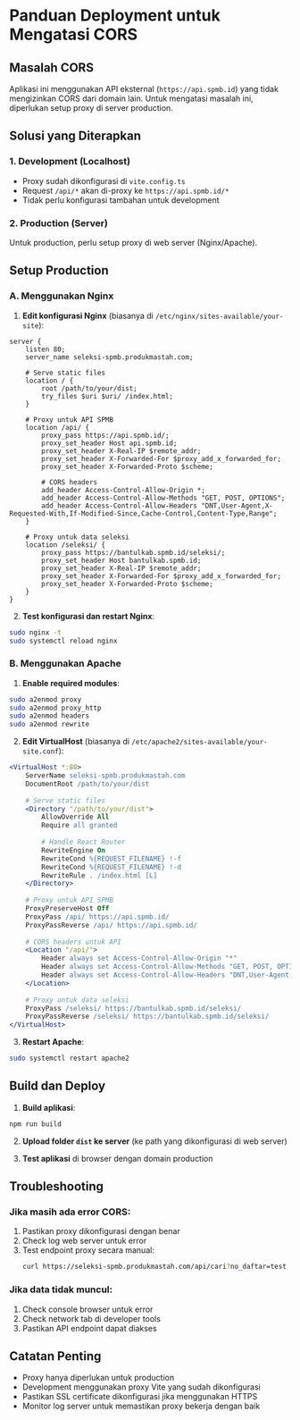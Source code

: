 # Panduan Deployment untuk Mengatasi CORS

## Masalah CORS

Aplikasi ini menggunakan API eksternal (`https://api.spmb.id`) yang tidak mengizinkan CORS dari domain lain. Untuk mengatasi masalah ini, diperlukan setup proxy di server production.

## Solusi yang Diterapkan

### 1. Development (Localhost)
- Proxy sudah dikonfigurasi di `vite.config.ts`
- Request `/api/*` akan di-proxy ke `https://api.spmb.id/*`
- Tidak perlu konfigurasi tambahan untuk development

### 2. Production (Server)
Untuk production, perlu setup proxy di web server (Nginx/Apache).

## Setup Production

### A. Menggunakan Nginx

1. **Edit konfigurasi Nginx** (biasanya di `/etc/nginx/sites-available/your-site`):

```nginx
server {
    listen 80;
    server_name seleksi-spmb.produkmastah.com;
    
    # Serve static files
    location / {
        root /path/to/your/dist;
        try_files $uri $uri/ /index.html;
    }
    
    # Proxy untuk API SPMB
    location /api/ {
        proxy_pass https://api.spmb.id/;
        proxy_set_header Host api.spmb.id;
        proxy_set_header X-Real-IP $remote_addr;
        proxy_set_header X-Forwarded-For $proxy_add_x_forwarded_for;
        proxy_set_header X-Forwarded-Proto $scheme;
        
        # CORS headers
        add_header Access-Control-Allow-Origin *;
        add_header Access-Control-Allow-Methods "GET, POST, OPTIONS";
        add_header Access-Control-Allow-Headers "DNT,User-Agent,X-Requested-With,If-Modified-Since,Cache-Control,Content-Type,Range";
    }
    
    # Proxy untuk data seleksi
    location /seleksi/ {
        proxy_pass https://bantulkab.spmb.id/seleksi/;
        proxy_set_header Host bantulkab.spmb.id;
        proxy_set_header X-Real-IP $remote_addr;
        proxy_set_header X-Forwarded-For $proxy_add_x_forwarded_for;
        proxy_set_header X-Forwarded-Proto $scheme;
    }
}
```

2. **Test konfigurasi dan restart Nginx**:
```bash
sudo nginx -t
sudo systemctl reload nginx
```

### B. Menggunakan Apache

1. **Enable required modules**:
```bash
sudo a2enmod proxy
sudo a2enmod proxy_http
sudo a2enmod headers
sudo a2enmod rewrite
```

2. **Edit VirtualHost** (biasanya di `/etc/apache2/sites-available/your-site.conf`):

```apache
<VirtualHost *:80>
    ServerName seleksi-spmb.produkmastah.com
    DocumentRoot /path/to/your/dist
    
    # Serve static files
    <Directory "/path/to/your/dist">
        AllowOverride All
        Require all granted
        
        # Handle React Router
        RewriteEngine On
        RewriteCond %{REQUEST_FILENAME} !-f
        RewriteCond %{REQUEST_FILENAME} !-d
        RewriteRule . /index.html [L]
    </Directory>
    
    # Proxy untuk API SPMB
    ProxyPreserveHost Off
    ProxyPass /api/ https://api.spmb.id/
    ProxyPassReverse /api/ https://api.spmb.id/
    
    # CORS headers untuk API
    <Location "/api/">
        Header always set Access-Control-Allow-Origin "*"
        Header always set Access-Control-Allow-Methods "GET, POST, OPTIONS"
        Header always set Access-Control-Allow-Headers "DNT,User-Agent,X-Requested-With,If-Modified-Since,Cache-Control,Content-Type,Range"
    </Location>
    
    # Proxy untuk data seleksi
    ProxyPass /seleksi/ https://bantulkab.spmb.id/seleksi/
    ProxyPassReverse /seleksi/ https://bantulkab.spmb.id/seleksi/
</VirtualHost>
```

3. **Restart Apache**:
```bash
sudo systemctl restart apache2
```

## Build dan Deploy

1. **Build aplikasi**:
```bash
npm run build
```

2. **Upload folder `dist` ke server** (ke path yang dikonfigurasi di web server)

3. **Test aplikasi** di browser dengan domain production

## Troubleshooting

### Jika masih ada error CORS:
1. Pastikan proxy dikonfigurasi dengan benar
2. Check log web server untuk error
3. Test endpoint proxy secara manual:
   ```bash
   curl https://seleksi-spmb.produkmastah.com/api/cari?no_daftar=test
   ```

### Jika data tidak muncul:
1. Check console browser untuk error
2. Check network tab di developer tools
3. Pastikan API endpoint dapat diakses

## Catatan Penting

- Proxy hanya diperlukan untuk production
- Development menggunakan proxy Vite yang sudah dikonfigurasi
- Pastikan SSL certificate dikonfigurasi jika menggunakan HTTPS
- Monitor log server untuk memastikan proxy bekerja dengan baik

